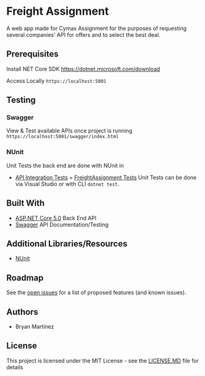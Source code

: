 # Freight Assignment 
A web app made for Cymax Assignment for the purposes of requesting several companies' API for offers and to select the best deal.

## Prerequisites
Install NET Core SDK https://dotnet.microsoft.com/download

Access Locally `https://localhost:5001`

## Testing
### Swagger
View & Test available APIs once project is running `https://localhost:5001/swagger/index.html`

### NUnit
Unit Tests the back end are done with NUnit in 
- [API Integration Tests](https://github.com/BryanMartinez95/FreightAssignment/tree/main/ApiIntegrations/tests)
= [FreightAssignment Tests](https://github.com/BryanMartinez95/FreightAssignment/tree/main/tests/FreightAssignmentTests)
Unit Tests can be done via Visual Studio or with CLI `dotnet test`.


 
## Built With
- [ASP.NET Core 5.0](https://dotnet.microsoft.com/download/dotnet/5.0) Back End API
- [Swagger](https://github.com/domaindrivendev/Swashbuckle.AspNetCore) API Documentation/Testing

## Additional Libraries/Resources
- [NUnit](https://nunit.org/)

## Roadmap
See the [open issues](https://github.com/BryanMartinez95/FreightAssignment/issues) for a list of proposed features (and known issues).

## Authors
- Bryan Martinez

## License
This project is licensed under the MIT License - see the [LICENSE.MD](https://github.com/BryanMartinez95/FreightAssignment/blob/main/LICENSE) file for details
